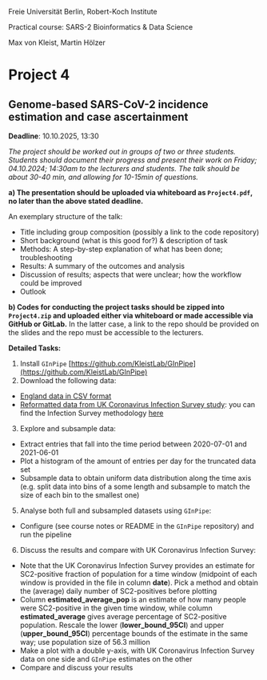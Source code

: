 Freie Universität Berlin, Robert-Koch Institute

Practical course: SARS-2 Bioinformatics & Data Science

Max von Kleist, Martin Hölzer

# Project 4

## Genome-based SARS-CoV-2 incidence estimation and case ascertainment

**Deadline**: 10.10.2025, 13:30

*The project should be worked out in groups of two or three students. Students should document their progress and present their work on Friday; 04.10.2024; 14:30am to the lecturers and students. The talk should be about 30-40 min, and allowing for 10-15min of questions.*

**a) The presentation should be uploaded via whiteboard as `Project4.pdf`, no later than the above stated deadline.**

An exemplary structure of the talk: 
*	Title including group composition (possibly a link to the code repository)
*	Short background (what is this good for?) & description of task
*	Methods: A step-by-step explanation of what has been done; troubleshooting
*	Results: A summary of the outcomes and analysis
*	Discussion of results; aspects that were unclear; how the workflow could be improved 
*	Outlook

**b) Codes for conducting the project tasks should be zipped into `Project4.zip` and uploaded either via whiteboard or made accessible via GitHub or GitLab.** In the latter case, a link to the repo should be provided on the slides and the repo must be accessible to the lecturers.

**Detailed Tasks:**

1) Install `GInPipe` [https://github.com/KleistLab/GInPipe](https://github.com/KleistLab/GInPipe)
2) Download the following data:
  * [England data in CSV format](https://box.fu-berlin.de/s/aroKcNJdfKFNbb3)
  * [Reformatted data from UK Coronavirus Infection Survey study](https://box.fu-berlin.de/s/qC8dXWQ54GPJLnD): you can find the Infection Survey methodology [here](https://www.ons.gov.uk/peoplepopulationandcommunity/healthandsocialcare/conditionsanddiseases/methodologies/covid19infectionsurveypilotmethodsandfurtherinformation) 
3) Explore and subsample data:
  * Extract entries that fall into the time period between 2020-07-01 and 2021-06-01
  * Plot a histogram of the amount of entries per day for the truncated data set
  * Subsample data to obtain uniform data distribution along the time axis (e.g. split data into bins of a some length and subsample to match the size of each bin to the smallest one)
5) Analyse both full and subsampled datasets using `GInPipe`:
  * Configure (see course notes or README in the `GInPipe` repository) and run the pipeline
6) Discuss the results and compare with UK Coronavirus Infection Survey:
  * Note that the UK Coronavirus Infection Survey provides an estimate for SC2-positive fraction of population for a time window (midpoint of each window is provided in the file in column **date**). Pick a method and obtain the (average) daily number of SC2-positives before plotting
  * Column **estimated_average_pop** is an estimate of how many people were SC2-positive in the given time window, while column **estimated_average** gives average percentage of SC2-positive population. Rescale the lower (**lower_bound_95CI**) and upper (**upper_bound_95CI**) percentage bounds of the estimate in the same way; use population size of 56.3 million
  * Make a plot with a double y-axis, with UK Coronavirus Infection Survey data on one side and `GInPipe` estimates on the other
  * Compare and discuss your results
